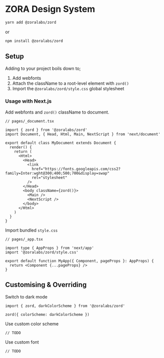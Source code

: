 # ZORA Design System

```bash
yarn add @zoralabs/zord
```

or

```bash
npm install @zoralabs/zord
```

## Setup

Adding to your project boils down to;

1. Add webfonts
2. Attach the className to a root-level element with `zord()`
3. Import the `@zoralabs/zord/style.css` global stylesheet

### Usage with Next.js

Add webfonts and `zord()` className to document.

```tsx
// pages/_document.tsx

import { zord } from '@zoralabs/zord'
import Document, { Head, Html, Main, NextScript } from 'next/document'

export default class MyDocument extends Document {
  render() {
    return (
      <Html>
        <Head>
          <link
            href="https://fonts.googleapis.com/css2?family=Inter:wght@300;400;500;700&display=swap"
            rel="stylesheet"
          />
        </Head>
        <body className={zord()}>
          <Main />
          <NextScript />
        </body>
      </Html>
    )
  }
}
```

Import bundled `style.css`

```tsx
// pages/_app.tsx

import type { AppProps } from 'next/app'
import '@zoralabs/zord/style.css'

export default function MyApp({ Component, pageProps }: AppProps) {
  return <Component {...pageProps} />
}
```

## Customising & Overriding

Switch to dark mode

```tsx
import { zord, darkColorScheme } from '@zoralabs/zord'

zord({ colorScheme: darkColorScheme })
```

Use custom color scheme

```tsx
// TODO
```

Use custom font

```tsx
// TODO
```
